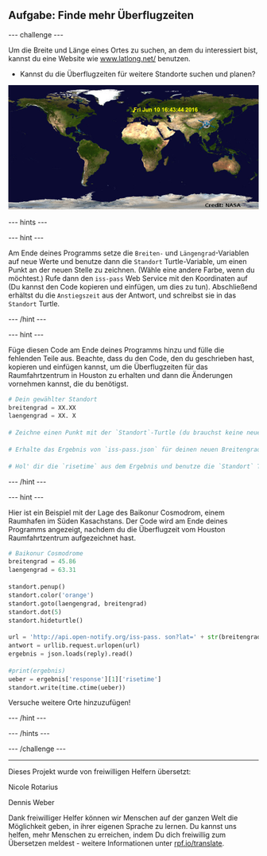 ## Aufgabe: Finde mehr Überflugzeiten

--- challenge ---

Um die Breite und Länge eines Ortes zu suchen, an dem du interessiert bist, kannst du eine Website wie <a href="http://www.latlong.net/" target="_blank">www.latlong.net/</a> benutzen.

+ Kannst du die Überflugzeiten für weitere Standorte suchen und planen? 

![screenshot](images/iss-final.png)

--- hints ---


--- hint ---

Am Ende deines Programms setze die `Breiten-` und `Längengrad`-Variablen auf neue Werte und benutze dann die `Standort` Turtle-Variable, um einen Punkt an der neuen Stelle zu zeichnen. (Wähle eine andere Farbe, wenn du möchtest.) Rufe dann den `iss-pass` Web Service mit den Koordinaten auf (Du kannst den Code kopieren und einfügen, um dies zu tun). Abschließend erhältst du die `Anstiegszeit` aus der Antwort, und schreibst sie in das `Standort` Turtle.

--- /hint ---

--- hint ---

Füge diesen Code am Ende deines Programms hinzu und fülle die fehlenden Teile aus. Beachte, dass du den Code, den du geschrieben hast, kopieren und einfügen kannst, um die Überflugzeiten für das Raumfahrtzentrum in Houston zu erhalten und dann die Änderungen vornehmen kannst, die du benötigst.

```python
# Dein gewählter Standort
breitengrad = XX.XX
laengengrad = XX. X

# Zeichne einen Punkt mit der `Standort`-Turtle (du brauchst keine neue Turtle zu erstellen), wähle eine andere Farbe

# Erhalte das Ergebnis von `iss-pass.json` für deinen neuen Breitengrad und Längengrad

# Hol' dir die `risetime` aus dem Ergebnis und benutze die `Standort` Turtle, um sie auf die Karte zu schreiben
```

--- /hint ---

--- hint ---

Hier ist ein Beispiel mit der Lage des Baikonur Cosmodrom, einem Raumhafen im Süden Kasachstans. Der Code wird am Ende deines Programms angezeigt, nachdem du die Überflugzeit vom Houston Raumfahrtzentrum aufgezeichnet hast.

```python
# Baikonur Cosmodrome
breitengrad = 45.86
laengengrad = 63.31

standort.penup()
standort.color('orange')
standort.goto(laengengrad, breitengrad)
standort.dot(5)
standort.hideturtle()

url = 'http://api.open-notify.org/iss-pass. son?lat=' + str(breitengrad) + '&lon=' + str(laengengrad)
antwort = urllib.request.urlopen(url)
ergebnis = json.loads(reply).read()

#print(ergebnis)
ueber = ergebnis['response'][1]['risetime']
standort.write(time.ctime(ueber))
```

Versuche weitere Orte hinzuzufügen!

--- /hint ---

--- /hints ---

--- /challenge ---


***
Dieses Projekt wurde von freiwilligen Helfern übersetzt:

Nicole Rotarius

Dennis Weber

Dank freiwilliger Helfer können wir Menschen auf der ganzen Welt die Möglichkeit geben, in ihrer eigenen Sprache zu lernen. Du kannst uns helfen, mehr Menschen zu erreichen, indem Du dich freiwillig zum Übersetzen meldest - weitere Informationen unter [rpf.io/translate](https://rpf.io/translate).